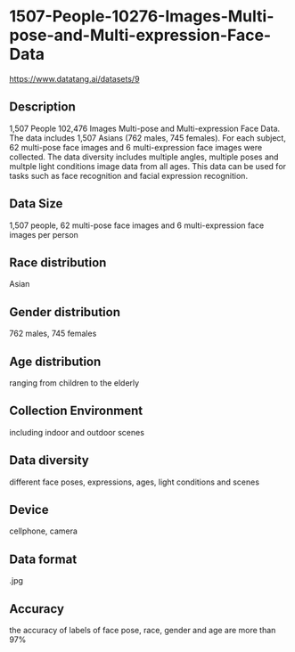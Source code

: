 # 1507-People-10276-Images-Multi-pose-and-Multi-expression-Face-Data
https://www.datatang.ai/datasets/9
## Description
1,507 People 102,476 Images Multi-pose and Multi-expression Face Data. The data includes 1,507 Asians (762 males, 745 females). For each subject, 62 multi-pose face images and 6 multi-expression face images were collected. The data diversity includes multiple angles, multiple poses and multple light conditions image data from all ages. This data can be used for tasks such as face recognition and facial expression recognition.

## Data Size
1,507 people, 62 multi-pose face images and 6 multi-expression face images per person

## Race distribution
Asian

## Gender distribution
762 males, 745 females

## Age distribution
ranging from children to the elderly

## Collection Environment
including indoor and outdoor scenes

## Data diversity
different face poses, expressions, ages, light conditions and scenes

## Device
cellphone, camera

## Data format
.jpg

## Accuracy
the accuracy of labels of face pose, race, gender and age are more than 97%
